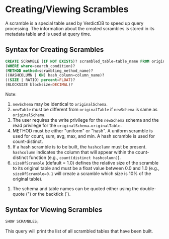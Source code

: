 # Creating/Viewing Scrambles

A scramble is a special table used by VerdictDB to speed up query processing. The information about the created scrambles is stored in its metadata table and is used at query time.


## Syntax for Creating Scrambles

```sql
CREATE SCRAMBLE (IF NOT EXISTS)? scrambled_table=table_name FROM original_table=table_name
(WHERE where=search_condition)?
(METHOD method=scrambling_method_name)?
((HASHCOLUMN | ON) hash_column=column_name)?
((SIZE | RATIO) percent=FLOAT)?
(BLOCKSIZE blocksize=DECIMAL)?
```

Note:

1. `newSchema` may be identical to `originalSchema`.
1. `newTable` must be different from `originalTable` if `newSchema` is same as `originalSchema`.
1. The user requires the write privilege for the `newSchema` schema and the read privilege for the `originalSchema.originalTable`.
1. METHOD must be either "uniform" or "hash". A uniform scramble is used for count, sum, avg, max, and min. A hash scramble is used for count-distinct.
1. If a hash scramble is to be built, the `hashcolumn` must be present. `hashcolumn` indicates the column that will appear within the count-distinct function (e.g., `count(distinct hashcolumn)`).
1. `sizeOfScramble` (default = 1.0) defines the relative size of the scramble to its original table and must be a float value between 0.0 and 1.0 (e.g., `sizeOfScramble=0.1` will create a scramble which size is 10% of the original table).
<!-- 1. VerdictDB stores scrambles in a partitioned table and `sizeOfBlock` (default = 1,000,000 = 1M) specifies the number of records in each partition. Note that VerdictDB sets the maximum number of partitions for scrambles is 100 by default, and `sizeOfBlock` will be adjusted automatically by VerdictDB if the specified `sizeOfBlock` results in more than 100 partitions. -->
1. The schema and table names can be quoted either using the double-quote (") or the backtick (\`).


## Syntax for Viewing Scrambles

```sql
SHOW SCRAMBLES;
```

This query will print the list of all scrambled tables that have been built.
